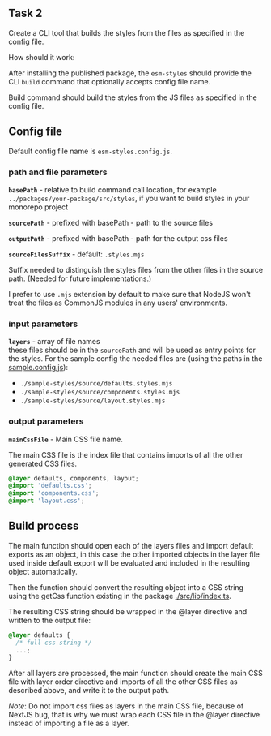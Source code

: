 ## Task 2

Create a CLI tool that builds the styles from the files as specified in the config file.

How should it work:

After installing the published package, the `esm-styles` should provide the CLI `build` command that optionally accepts config file name.

Build command should build the styles from the JS files as specified in the config file.

## Config file

Default config file name is `esm-styles.config.js`.

### path and file parameters

**`basePath`** - relative to build command call location, for example `../packages/your-package/src/styles`, if you want to build styles in your monorepo project

**`sourcePath`** - prefixed with basePath - path to the source files

**`outputPath`** - prefixed with basePath - path for the output css files

**`sourceFilesSuffix`** - default: `.styles.mjs`

Suffix needed to distinguish the styles files from the other files in the source path. (Needed for future implementations.)

I prefer to use `.mjs` extension by default to make sure that NodeJS won't treat the files as CommonJS modules in any users' environments.

### input parameters

**`layers`** - array of file names  
 these files should be in the `sourcePath` and will be used as entry points for the styles. For the sample config the needed files are (using the paths in the [sample.config.js](./sample.config.js)):

- `./sample-styles/source/defaults.styles.mjs`
- `./sample-styles/source/components.styles.mjs`
- `./sample-styles/source/layout.styles.mjs`

### output parameters

**`mainCssFile`** - Main CSS file name.

The main CSS file is the index file that contains imports of all the other generated CSS files.

```css
@layer defaults, components, layout;
@import 'defaults.css';
@import 'components.css';
@import 'layout.css';
```

## Build process

The main function should open each of the layers files and import default exports as an object, in this case the other imported objects in the layer file used inside default export will be evaluated and included in the resulting object automatically.

Then the function should convert the resulting object into a CSS string using the getCss function existing in the package [./src/lib/index.ts](./src/lib/index.ts).

The resulting CSS string should be wrapped in the @layer directive and written to the output file:

```css
@layer defaults {
  /* full css string */
  ...;
}
```

After all layers are processed, the main function should create the main CSS file with layer order directive and imports of all the other CSS files as described above, and write it to the output path.

_Note_: Do not import css files as layers in the main CSS file, because of NextJS bug, that is why we must wrap each CSS file in the @layer directive instead of importing a file as a layer.

